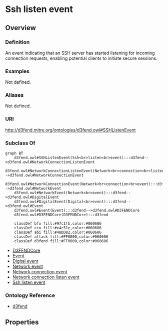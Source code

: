 # Ssh listen event

## Overview

### Definition
An event indicating that an SSH server has started listening for incoming connection requests, enabling potential clients to initiate secure sessions.

### Examples
Not defined.

### Aliases
Not defined.

### URI
http://d3fend.mitre.org/ontologies/d3fend.owl#SSHListenEvent

### Subclass Of
```mermaid
graph BT
    d3fend.owl#SSHListenEvent(Ssh<br>listen<br>event):::d3fend-->d3fend.owl#NetworkConnectionListenEvent
    d3fend.owl#NetworkConnectionListenEvent(Network<br>connection<br>listen<br>event):::d3fend-->d3fend.owl#NetworkConnectionEvent
    d3fend.owl#NetworkConnectionEvent(Network<br>connection<br>event):::d3fend-->d3fend.owl#NetworkEvent
    d3fend.owl#NetworkEvent(Network<br>event):::d3fend-->d3fend.owl#DigitalEvent
    d3fend.owl#DigitalEvent(Digital<br>event):::d3fend-->d3fend.owl#Event
    d3fend.owl#Event(Event):::d3fend-->d3fend.owl#D3FENDCore
    d3fend.owl#D3FENDCore(D3FENDCore):::d3fend
    
    classDef bfo fill:#97c1fb,color:#060606
    classDef cco fill:#e4c51e,color:#060606
    classDef abi fill:#48DD82,color:#060606
    classDef attack fill:#FF0000,color:#060606
    classDef d3fend fill:#FF0000,color:#060606
```

- [D3FENDCore](/docs/ontology/reference/model/D3FENDCore/D3FENDCore.md)
- [Event](/docs/ontology/reference/model/D3FENDCore/Event/Event.md)
- [Digital event](/docs/ontology/reference/model/D3FENDCore/Event/Digital%20event/Digital%20event.md)
- [Network event](/docs/ontology/reference/model/D3FENDCore/Event/Digital%20event/Network%20event/Network%20event.md)
- [Network connection event](/docs/ontology/reference/model/D3FENDCore/Event/Digital%20event/Network%20event/Network%20connection%20event/Network%20connection%20event.md)
- [Network connection listen event](/docs/ontology/reference/model/D3FENDCore/Event/Digital%20event/Network%20event/Network%20connection%20event/Network%20connection%20listen%20event/Network%20connection%20listen%20event.md)
- [Ssh listen event](/docs/ontology/reference/model/D3FENDCore/Event/Digital%20event/Network%20event/Network%20connection%20event/Network%20connection%20listen%20event/Ssh%20listen%20event/Ssh%20listen%20event.md)


### Ontology Reference
- [d3fend](http://d3fend.mitre.org/ontologies/d3fend.owl#)

## Properties
